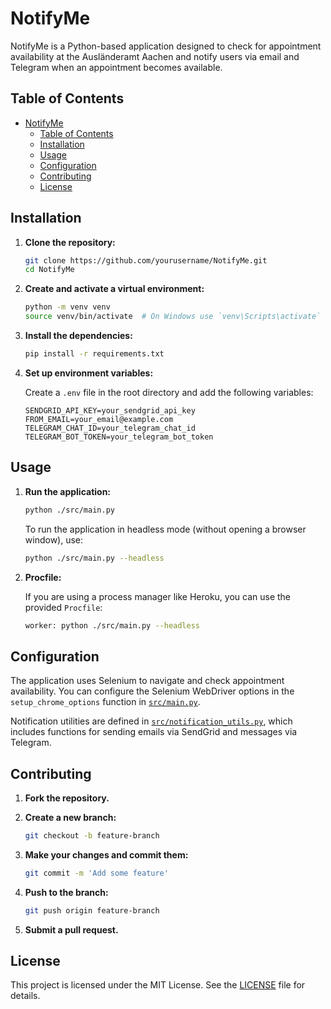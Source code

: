 # NotifyMe

NotifyMe is a Python-based application designed to check for appointment availability at the Ausländeramt Aachen and notify users via email and Telegram when an appointment becomes available.

## Table of Contents

- [NotifyMe](#notifyme)
  - [Table of Contents](#table-of-contents)
  - [Installation](#installation)
  - [Usage](#usage)
  - [Configuration](#configuration)
  - [Contributing](#contributing)
  - [License](#license)

## Installation

1. **Clone the repository:**

    ```sh
    git clone https://github.com/yourusername/NotifyMe.git
    cd NotifyMe
    ```

2. **Create and activate a virtual environment:**

    ```sh
    python -m venv venv
    source venv/bin/activate  # On Windows use `venv\Scripts\activate`
    ```

3. **Install the dependencies:**

    ```sh
    pip install -r requirements.txt
    ```

4. **Set up environment variables:**

    Create a `.env` file in the root directory and add the following variables:

    ```env
    SENDGRID_API_KEY=your_sendgrid_api_key
    FROM_EMAIL=your_email@example.com
    TELEGRAM_CHAT_ID=your_telegram_chat_id
    TELEGRAM_BOT_TOKEN=your_telegram_bot_token
    ```

## Usage

1. **Run the application:**

    ```sh
    python ./src/main.py
    ```

    To run the application in headless mode (without opening a browser window), use:

    ```sh
    python ./src/main.py --headless
    ```

2. **Procfile:**

    If you are using a process manager like Heroku, you can use the provided `Procfile`:

    ```sh
    worker: python ./src/main.py --headless
    ```

## Configuration

The application uses Selenium to navigate and check appointment availability. You can configure the Selenium WebDriver options in the `setup_chrome_options` function in [`src/main.py`](src/main.py).

Notification utilities are defined in [`src/notification_utils.py`](src/notification_utils.py), which includes functions for sending emails via SendGrid and messages via Telegram.

## Contributing

1. **Fork the repository.**
2. **Create a new branch:**

    ```sh
    git checkout -b feature-branch
    ```

3. **Make your changes and commit them:**

    ```sh
    git commit -m 'Add some feature'
    ```

4. **Push to the branch:**

    ```sh
    git push origin feature-branch
    ```

5. **Submit a pull request.**

## License

This project is licensed under the MIT License. See the [LICENSE](LICENSE) file for details.